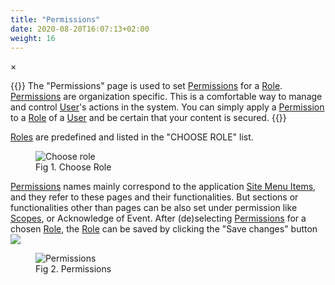```yaml
---
title: "Permissions"
date: 2020-08-20T16:07:13+02:00
weight: 16
---
```


<!-- The Modal -->
<div id="myModal" class="modal">
  <span class="close">&times;</span>
  <img class="modal-content" id="img01">
  <div id="caption"></div>
</div>

{{<lead>}}
The "Permissions" page is used to set [Permissions](/glossary#permission) for a [Role](/glossary#role). [Permissions](/glossary#permission) are organization specific. This is a comfortable way to manage and control [User](/glossary#user)'s actions in the system. You can simply apply a [Permission](/glossary#permission) to a [Role](/glossary#role) of a [User](/glossary#user) and be certain that your content is secured.
{{</lead>}}

[Roles](/glossary#role) are predefined and listed in the "CHOOSE ROLE" list.
<figure class="image_container">
    <img class="center_image myImg" onClick="reply_click(this)"  id="choose_role_list" src="/choose_role_list.png" alt="Choose role">
    <figcaption>Fig 1. Choose Role</figcaption>
</figure>

[Permissions](/glossary#permission) names mainly correspond to the application [Site Menu Items](/glossary#site-menu-items), and they refer to these pages and their functionalities. But sections or functionalities other than pages can be also set under permission like [Scopes](/glossary#scope), or Acknowledge of Event. After (de)selecting [Permissions](/glossary#permission) for a chosen [Role](/glossary#role), the [Role](/glossary#role) can be saved by clicking the "Save changes" button <img src="/save_changes_button.png" >

<figure class="image_container">
    <img class="center_image myImg" onClick="reply_click(this)"  id="permissions" src="/permissions.png" alt="Permissions">
    <figcaption>Fig 2. Permissions</figcaption>
</figure>

<script>
// Get the modal
var modal = document.getElementById("myModal");

var modalImg = document.getElementById("img01");
var captionText = document.getElementById("caption");
function reply_click(img)
{
    modal.style.display = "block";
    modalImg.src = img.src;
    captionText.innerHTML = img.alt;
}

modal.onclick = function() { 
  modal.style.display = "none";
}

document.addEventListener('keyup', function(e) {
    if (e.keyCode == 27) {
        modal.style.display = "none";
    }
});
</script>